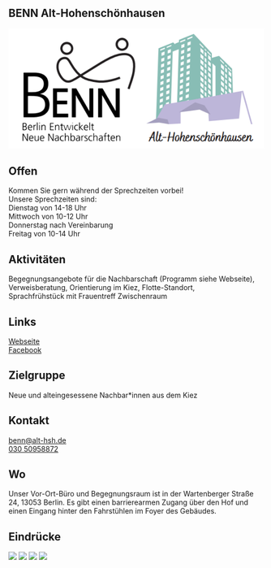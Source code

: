 ## BENN Alt-Hohenschönhausen
<img id="topmedia" src="/Begegnungen/Images/BENNaltHSH/BENNaltHSH.PNG" />

## Offen
Kommen Sie gern während der Sprechzeiten vorbei!<br>
Unsere Sprechzeiten sind: <br>
Dienstag von 14-18 Uhr<br>
Mittwoch von 10-12 Uhr <br>
Donnerstag nach Vereinbarung<br>
Freitag von 10-14 Uhr<br>

## Aktivitäten
Begegnungsangebote für die Nachbarschaft (Programm siehe Webseite),<br> Verweisberatung, Orientierung im Kiez, Flotte-Standort,<br> Sprachfrühstück mit Frauentreff Zwischenraum

## Links
<a class="external_link" href="http://www.benn-alt-hsh.de">Webseite</a><br>
<a class="external_link" href="http://www.facebook.com/BENNHSHNORD">Facebook</a>

## Zielgruppe
Neue und alteingesessene Nachbar*innen aus dem Kiez 

## Kontakt
[benn@alt-hsh.de](mailto:benn@alt-hsh.de)<br>
<a href="tel:+493050958872">030 50958872</a><br>


## Wo
Unser Vor-Ort-Büro und Begegnungsraum ist in der Wartenberger Straße 24, 13053 Berlin. Es gibt einen barrierearmen Zugang über den Hof und einen Eingang hinter den Fahrstühlen im Foyer des Gebäudes.<br>

<div id="gmap"></div>
<script>window.onload = showMap('Wartenberger Straße 24, 13053, Berlin', 0, 'gmap_mini')</script>

## Eindrücke
<div class="mediacontainer">
  <img src="Images/BENN/1.jpg" />
  <img src="Images/BENN/2.jpg" />
  <img src="Images/BENN/3.jpg" />
  <img src="Images/BENN/4.jpg" />
</div>

